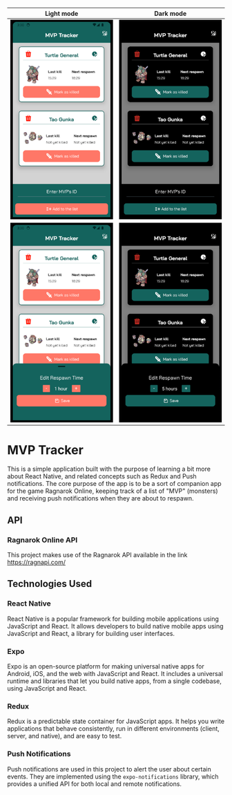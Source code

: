Light mode              |  Dark mode
:-------------------------:|:-------------------------:
![](https://raw.githubusercontent.com/Juubsouza/mvptracker/master/assets/readme-pics/main-light.png)  |  ![](https://raw.githubusercontent.com/Juubsouza/mvptracker/master/assets/readme-pics/main-dark.png)
![](https://raw.githubusercontent.com/Juubsouza/mvptracker/master/assets/readme-pics/edit-light.png)  |  ![](https://raw.githubusercontent.com/Juubsouza/mvptracker/master/assets/readme-pics/edit-dark.png)

# MVP Tracker

This is a simple application built with the purpose of learning a bit more about React Native, and related concepts such as Redux and Push notifications.
The core purpose of the app is to be a sort of companion app for the game Ragnarok Online, keeping track of a list of "MVP" (monsters) and receiving push notifications when they are about to respawn.

## API
### Ragnarok Online API

This project makes use of the Ragnarok API available in the link https://ragnapi.com/

## Technologies Used
### React Native

React Native is a popular framework for building mobile applications using JavaScript and React. It allows developers to build native mobile apps using JavaScript and React, a library for building user interfaces. 

### Expo

Expo is an open-source platform for making universal native apps for Android, iOS, and the web with JavaScript and React. It includes a universal runtime and libraries that let you build native apps, from a single codebase, using JavaScript and React.

### Redux

Redux is a predictable state container for JavaScript apps. It helps you write applications that behave consistently, run in different environments (client, server, and native), and are easy to test.

### Push Notifications

Push notifications are used in this project to alert the user about certain events. They are implemented using the `expo-notifications` library, which provides a unified API for both local and remote notifications.

